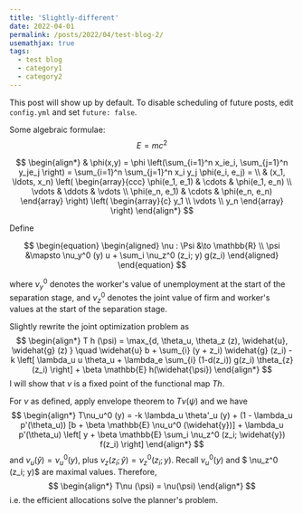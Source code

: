 ```yaml
---
title: 'Slightly-different'
date: 2022-04-01
permalink: /posts/2022/04/test-blog-2/
usemathjax: true
tags:
  - test blog
  - category1
  - category2
---
```


This post will show up by default. To disable scheduling of future posts, edit `config.yml` and set `future: false`. 

Some algebraic formulae:
$$ E = mc^2 $$

$$
\begin{align*}
  & \phi(x,y) = \phi \left(\sum_{i=1}^n x_ie_i, \sum_{j=1}^n y_je_j \right)
  = \sum_{i=1}^n \sum_{j=1}^n x_i y_j \phi(e_i, e_j) = \\
  & (x_1, \ldots, x_n) \left( \begin{array}{ccc}
      \phi(e_1, e_1) & \cdots & \phi(e_1, e_n) \\
      \vdots & \ddots & \vdots \\
      \phi(e_n, e_1) & \cdots & \phi(e_n, e_n)
    \end{array} \right)
  \left( \begin{array}{c}
      y_1 \\
      \vdots \\
      y_n
    \end{array} \right)
\end{align*}
$$


Define

$$
\begin{equation}
	\begin{aligned}
	\nu : \Psi &\to \mathbb{R} \\
	\psi &\mapsto \nu_y^0 (y) u + \sum_i \nu_z^0 (z_i; y) g(z_i)
	\end{aligned}
\end{equation}
$$

where $\nu_y^0$ denotes the worker's value of unemployment at the start of the separation stage, and $\nu_z^0$ denotes the joint value of firm and worker's values at the start of the separation stage.

Slightly rewrite the joint optimization problem as
$$
\begin{align*}
	T h (\psi) = \max_{d, \theta_u, \theta_z (z), \widehat{u}, \widehat{g} (z) } \quad \widehat{u} b + \sum_{i} (y + z_i) \widehat{g} (z_i) - k \left[ \lambda_u u \theta_u + \lambda_e \sum_{i} (1-d(z_i)) g(z_i) \theta_{z} (z_i) \right] + \beta \mathbb{E} h(\widehat{\psi})
\end{align*}
$$
I will show that $\nu$ is a fixed point of the functional map $Th$.

For $\nu$ as defined, apply envelope theorem to $T\nu(\psi)$ and we have
$$
\begin{align*}
	T\nu_u^0 (y) = -k \lambda_u \theta'_u (y) + (1 - \lambda_u p'(\theta_u)) [b + \beta \mathbb{E} \nu_u^0 (\widehat{y})] + \lambda_u p'(\theta_u) \left[ y + \beta \mathbb{E} \sum_i \nu_z^0 (z_i; \widehat{y}) f(z_i) \right] 
\end{align*}
$$
and $\nu_u (\widehat{y}) = \nu_u^0 (y)$, plus $\nu_z (z_i; \widehat{y}) = \nu_z^0 (z_i; y)$. Recall $\nu_u^0 (y)$ and $ \nu_z^0 (z_i; y)$ are maximal values. Therefore,
$$
\begin{align*}
	T\nu (\psi) = \nu(\psi)
\end{align*}
$$
i.e. the efficient allocations solve the planner's problem.